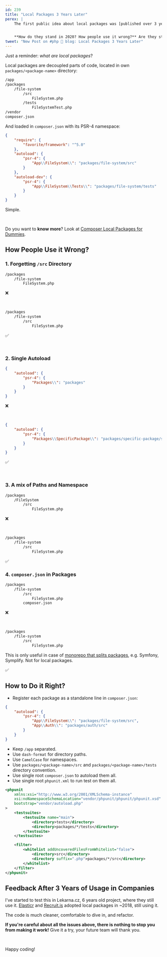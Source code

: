 ```yaml
---
id: 239
title: "Local Packages 3 Years Later"
perex: |
    The first public idea about local packages was [published over 3 years ago](/blog/2017/12/25/composer-local-packages-for-dummies/) after 1 year of internal testing.


    **How do they stand in 2020? How people use it wrong?** Are they still the best option to keep low complexity in huge projects?
tweet: "New Post on #php 🐘 blog: Local Packages 3 Years Later"
---
```


Just a reminder: *what are local packages*?

Local packages are decoupled parts of code, located in own `packages/<package-name>` directory:

```bash
/app
/packages
    /file-system
        /src
            FileSystem.php
        /tests
            FileSystemTest.php
/vendor
composer.json
```

And loaded in `composer.json` with its PSR-4 namespace:

```json
{
    "require": {
        "favorite/framework": "^5.0"
    },
    "autoload": {
        "psr-4": {
            "App\\FileSystem\\": "packages/file-system/src"
        }
    },
    "autoload-dev": {
        "psr-4": {
            "App\\FileSystem\\Tests\\": "packages/file-system/tests"
        }
    }
}
```

Simple.

<br>

Do you want to **know more**? Look at [Composer Local Packages for Dummies](/blog/2017/12/25/composer-local-packages-for-dummies/).

## How People Use it Wrong?

### 1. Forgetting `/src` Directory

```bash
/packages
    /file-system
        FileSystem.php
```

❌

<br>


```bash
/packages
    /file-system
        /src
            FileSystem.php
```

✅

<br>

### 2. Single Autoload

```json
{
    "autoload": {
        "psr-4": {
            "Packages\\": "packages"
        }
    }
}
```

❌

<br>


```json
{
    "autoload": {
        "psr-4": {
            "Packages\\SpecificPackage\\": "packages/specific-package/src"
        }
    }
}
```

✅

<br>

### 3. A mix of Paths and Namespace

```bash
/packages
    /FileSystem
        /src
            FileSystem.php
```

❌

<br>


```bash
/packages
    /file-system
        /src
            FileSystem.php
```

✅


### 4. `composer.json` in Packages

```bash
/packages
    /file-system
        /src
            FileSystem.php
        composer.json
```

❌

<br>


```bash
/packages
    /file-system
        /src
            FileSystem.php
```

This is only useful in case of [monorepo that splits packages](/blog/2018/10/08/new-in-symplify-5-create-merge-and-split-monorepo-with-1-command/), e.g. Symfony, Symplify. Not for local packages.

✅


## How to Do it Right?

- Register each package as a standalone line in `composer.json`:

```json
{
    "autoload": {
        "psr-4": {
            "App\\FileSystem\\": "packages/file-system/src",
            "App\\Auth\\": "packages/auth/src"
        }
    }
}
```

- Keep `/app` separated.
- Use `dash-format` for directory paths.
- Use `CamelCase` for namespaces.
- Use `packages/<package-name>/src` and `packages/<package-name>/tests` directory convention.
- Use single root `composer.json` to autoload them all.
- Use single root `phpunit.xml` to run test on them all.

```xml
<phpunit
    xmlns:xsi="http://www.w3.org/2001/XMLSchema-instance"
    xsi:noNamespaceSchemaLocation="vendor/phpunit/phpunit/phpunit.xsd"
    bootstrap="vendor/autoload.php"
>
    <testsuites>
        <testsuite name="main">
            <directory>tests</directory>
            <directory>packages/*/tests</directory>
        </testsuite>
    </testsuites>

    <filter>
        <whitelist addUncoveredFilesFromWhitelist="false">
            <directory>src</directory>
            <directory suffix=".php">packages/*/src</directory>
        </whitelist>
    </filter>
</phpunit>
```

## Feedback After 3 Years of Usage in Companies

I've started to test this in Lekarna.cz, 6 years old project, where they still use it.
[Elasticr](https://www.elasticr.cz) and [Recruit.is](https://recruitis.io) adopted local packages in ~2018, still using it.

The code is much cleaner, comfortable to dive in, and refactor.

**If you're careful about all the issues above, there is nothing to stop you from making it work!** Give it a try, your future team will thank you.


<br>

Happy coding!
